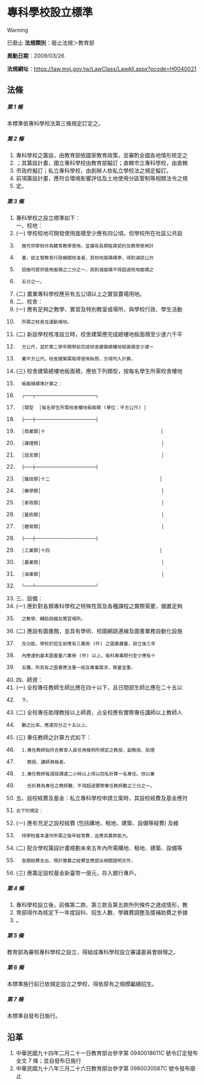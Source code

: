 # 專科學校設立標準


> [!WARNING]
> 已廢止
**法規類別**：廢止法規＞教育部

**異動日期**：2009/03/26  

**法規網址**：https://law.moj.gov.tw/LawClass/LawAll.aspx?pcode=H0040021



## 法條
##### 第 1 條
本標準依專科學校法第三條規定訂定之。

##### 第 2 條
1. 專科學校之籌設，由教育部依國家教育政策，並審酌全國各地情形核定之
1. ；其籌設計畫，國立專科學校由教育部擬訂；直轄市立專科學校，由直轄
1. 市政府擬訂；私立專科學校，由創辦人依私立學校法之規定擬訂。
1. 前項籌設計畫，應符合環境影響評估及土地使用分區管制等相關法令之規
1. 定。

##### 第 3 條
1. 專科學校之設立標準如下：  
一、校地：
1.  (一) 學校校地可開發使用面積至少應有四公頃。但學校所在社區公共設
1.       施可供學校作為體育教學使用，並備有長期租賃契約及教學使用計
1.       畫，經主管教育行政機關核准者，其校地面積標準，得酌減該公共
1.       設施可提供使用面積之二分之一，其酌減面積不得超過校地面積之
1.       五分之一。
1.  (二) 農業專科學校應另有五公頃以上之實習農場用地。
1. 二、校舍：
1.  (一) 應有足夠之教學、實習及特別教室或場所，與學校行政、學生活動
1.       所需之校舍及運動場地。
1.  (二) 新設學校核准設立時，校舍建築應完成總樓地板面積至少達六千平
1.       方公尺，並於第二學年開學前完成校舍建築總樓地板面積至少達一
1.       萬平方公尺。校舍建築需取得使用執照，方得列入計算。
1.  (三) 校舍建築總樓地板面積，應依下列類型，按每名學生所需校舍樓地
1.       板面積標準計算之：
1.       ┌───┬──────────────────────┐
1.       │類型  │每名學生所需校舍樓地板面積 (單位：平方公尺) │
1.       ├───┼──────────────────────┤
1.       │商業類│十                                          │
1.       │護理類│                                            │
1.       │語言類│                                            │
1.       ├───┼──────────────────────┤
1.       │醫技類│十二                                        │
1.       │藥學類│                                            │
1.       │家政類│                                            │
1.       │藝術類│                                            │
1.       │體育類│                                            │
1.       ├───┼──────────────────────┤
1.       │工業類│十四                                        │
1.       │農業類│                                            │
1.       │海事類│                                            │
1.       └───┴──────────────────────┘
1. 三、設備：
1.  (一) 應針對各類專科學校之特殊性質及各種課程之實際需要，備置足夠
1.       之教學、輔助設備及實習場所。
1.  (二) 應設有圖書館，並具有學術、校園網路連線及圖書業務自動化設施
1.       及功能，學校於招生前應有三萬冊 (件) 之圖書藏量，設立後三年
1.       內應達到基本圖書量六萬冊 (件) 以上，每科專業期刊至少應有十
1.       五種，所具有之圖書應注重一般及專業需求，質量並重。
1. 四、師資：
1.  (一) 全校專任教師生師比應在四十以下，且日間部生師比應在二十五以
1.       下。
1.  (二) 全校專任助理教授以上師資，占全校應有實際專任講師以上教師人
1.       數之比率，應達百分之十五以上。
1.  (三) 專任教師之計算方式如下：
1.       1.專任教師指符合教育人員任用條例所規定之教授、副教授、助理
1.         教授、講師資格者。
1.       2.兼任教師每週授課達二小時以上得以四名折算一名專任。但以兼
1.         任折算為專任之教師數，不得超過實際專任教師數之三分之一。
1. 五、設校經費及基金：私立專科學校申請立案時，其設校經費及基金應符
1.     合下列規定：
1.  (一) 應有充足之設校經費 (包括購地、租地、建築、設備等經費) 及維
1.       持學校基本運作所需之每年經常費，且應具募款能力。
1.  (二) 配合學校籌設計畫規劃未來五年內所需購地、租地、建築、設備等
1.       各類經費支出，預計籌募之經費並應提出相關證明文件。
1.  (三) 應籌足設校基金新臺幣一億元，存入銀行專戶。

##### 第 4 條
1. 專科學校設立後，前條第二款、第三款及第五款所列條件之達成情形，教
1. 育部得作為核定下一年度設科、招生人數、學雜費調整及獎補助費之參據
1. 。

##### 第 5 條
教育部為審核專科學校之設立，得組成專科學校設立審議委員會辦理之。

##### 第 6 條
本標準施行前已依規定設立之學校，得依原有之規模繼續招生。

##### 第 7 條
本標準自發布日施行。

## 沿革
1. 中華民國九十四年二月二十一日教育部台參字第 0940018611C  號令訂定發布全文 7  條；並自發布日施行
1. 中華民國九十八年三月二十六日教育部台參字第 0980030587C  號令發布廢止  
